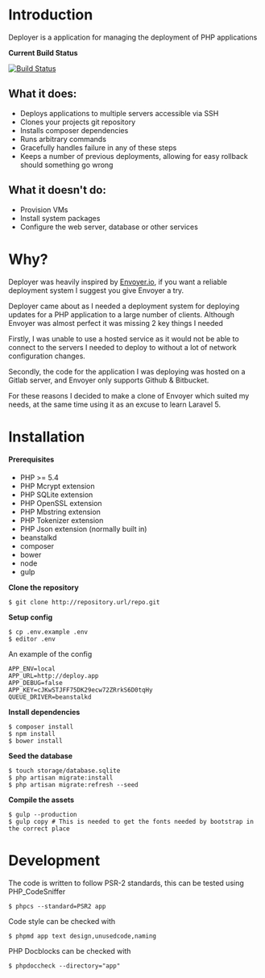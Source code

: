 # Introduction

Deployer is a application for managing the deployment of PHP applications

**Current Build Status**

[![Build Status](http://ci.rebelinblue.com/build-status/image/3?branch=master)](http://ci.rebelinblue.com/build-status/view/3?branch=master)

## What it does:
* Deploys applications to multiple servers accessible via SSH
* Clones your projects git repository
* Installs composer dependencies
* Runs arbitrary commands
* Gracefully handles failure in any of these steps
* Keeps a number of previous deployments, allowing for easy rollback should something go wrong

## What it doesn't do:
* Provision VMs
* Install system packages
* Configure the web server, database or other services

# Why?

Deployer was heavily inspired by [Envoyer.io](https://envoyer.io), if you want a reliable deployment system I suggest you give Envoyer a try.

Deployer came about as I needed a deployment system for deploying updates for a PHP application to a large number of clients. Although Envoyer was almost perfect it was missing 2 key things I needed

Firstly, I was unable to use a hosted service as it would not be able to connect to the servers I needed to deploy to without a lot of network configuration changes.

Secondly, the code for the application I was deploying was hosted on a Gitlab server, and Envoyer only supports Github & Bitbucket.

For these reasons I decided to make a clone of Envoyer which suited my needs, at the same time using it as an excuse to learn Laravel 5.

# Installation

#### Prerequisites 

* PHP >= 5.4
* PHP Mcrypt extension
* PHP SQLite extension
* PHP OpenSSL extension
* PHP Mbstring extension
* PHP Tokenizer extension
* PHP Json extension (normally built in)
* beanstalkd
* composer
* bower
* node
* gulp

**Clone the repository**

    $ git clone http://repository.url/repo.git
 
**Setup config**
    
    $ cp .env.example .env
    $ editor .env
    
An example of the config

	APP_ENV=local
	APP_URL=http://deploy.app
	APP_DEBUG=false
	APP_KEY=cJKwSTJFF75DK29ecw72ZRrkS6D0tqHy
	QUEUE_DRIVER=beanstalkd


**Install dependencies**

    $ composer install
    $ npm install
    $ bower install
    
**Seed the database**

    $ touch storage/database.sqlite
    $ php artisan migrate:install
    $ php artisan migrate:refresh --seed
    
**Compile the assets**

    $ gulp --production
    $ gulp copy # This is needed to get the fonts needed by bootstrap in the correct place
    
# Development

The code is written to follow PSR-2 standards, this can be tested using PHP_CodeSniffer

    $ phpcs --standard=PSR2 app

Code style can be checked with

    $ phpmd app text design,unusedcode,naming

PHP Docblocks can be checked with

    $ phpdoccheck --directory="app"